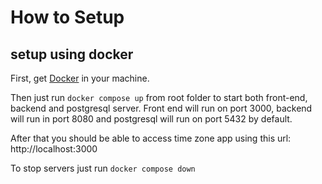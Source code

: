 # How to Setup
## setup using docker
First, get [Docker](https://docs.docker.com/get-docker/) in your machine. 

Then just run `docker compose up` from root folder to start both front-end, backend and postgresql server. Front end will run on port 3000, backend will run in port 8080 
and postgresql will run on port 5432 by default.

After that you should be able to access time zone app using this url: http://localhost:3000

To stop servers just run `docker compose down`